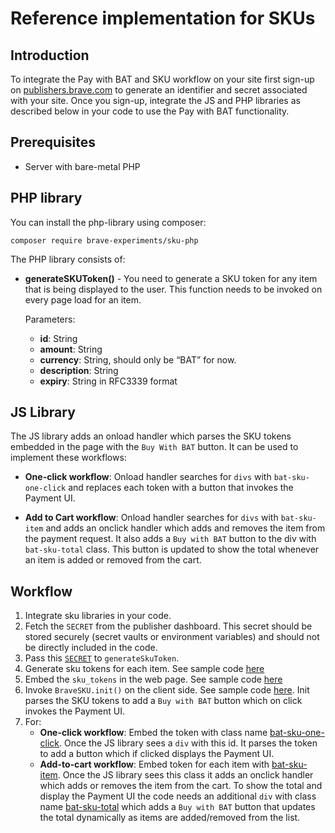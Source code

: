 # Reference implementation for SKUs

## Introduction

To integrate the Pay with BAT and SKU workflow on your site first sign-up on [publishers.brave.com](publishers.brave.com) to generate an identifier and secret associated with your site. Once you sign-up, integrate the JS and PHP libraries as described below in your code to use the Pay with BAT functionality.

## Prerequisites 

* Server with bare-metal PHP

## PHP library

You can install the php-library using composer:

```
composer require brave-experiments/sku-php
```

The PHP library consists of:

* **generateSKUToken()** -  You need to generate a SKU token for any item that is being displayed to the user. This function needs to be invoked on every page load for an item.


    Parameters:
    * **id**: String
    * **amount**: String
    * **currency**: String, should only be “BAT” for now. 
    * **description**: String
    * **expiry**: String in RFC3339 format

## JS Library

The JS library adds an onload handler which parses the SKU tokens embedded in the page with the `Buy With BAT` button. It can be used to implement these workflows:


* **One-click workflow**: Onload handler searches for `divs` with `bat-sku-one-click` and replaces each token with a button that invokes the Payment UI.


* **Add to Cart workflow**: Onload handler searches for `divs` with `bat-sku-item` and adds an onclick handler which adds and removes the item from the payment request. It also adds a `Buy with BAT` button to the div with `bat-sku-total` class. This button is updated to show the total whenever an item is added or removed from the cart.

## Workflow

1. Integrate sku libraries in your code.
2. Fetch the `SECRET` from the publisher dashboard. This secret should be stored securely (secret vaults or environment variables) and should not be directly included in the code.
3. Pass this [`SECRET`](https://github.com/brave-experiments/sku-js-php/blob/master/demo_cart/Controller.php#L17) to `generateSkuToken`.
4. Generate sku tokens for each item. See sample code [here](https://github.com/brave-experiments/sku-js-php/blob/master/demo_cart/Controller.php#L25)
5. Embed the `sku_tokens` in the web page. See sample code [here](https://github.com/brave-experiments/sku-js-php/blob/master/demo_cart/View.php#L59)
6. Invoke `BraveSKU.init()` on the client side. See sample code [here](https://github.com/brave-experiments/sku-js-php/blob/master/demo_cart/View.php#L19). Init parses the SKU tokens to add a `Buy with BAT` button which on click invokes the Payment UI.
7. For:
    * **One-click workflow**: Embed the token with class name [bat-sku-one-click](https://github.com/brave-experiments/sku-js-php/blob/master/demo_one_click/View.php#L53). Once the JS library sees a `div` with this id. It parses the token to add a button which if clicked displays the Payment UI.
    * **Add-to-cart workflow**: Embed token for each item with [bat-sku-item](https://github.com/brave-experiments/sku-js-php/blob/master/demo_cart/View.php#L65). Once the JS library sees this class it adds an onclick handler which adds or removes the item from the cart. To show the total and display the Payment UI the code needs an additional `div` with class name [bat-sku-total](https://github.com/brave-experiments/sku-js-php/blob/master/demo_cart/View.php#L75) which adds a `Buy with BAT` button that updates the total dynamically as items are added/removed from the list. 

